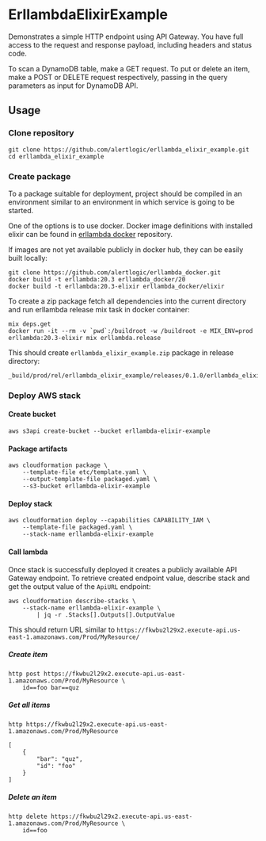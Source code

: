 # ErllambdaElixirExample

Demonstrates a simple HTTP endpoint using API Gateway. You have full
access to the request and response payload, including headers and
status code.

To scan a DynamoDB table, make a GET request.
To put or delete an item, make a POST or DELETE request respectively,
passing in the query parameters as input for DynamoDB API.

## Usage

### Clone repository

    git clone https://github.com/alertlogic/erllambda_elixir_example.git
    cd erllambda_elixir_example

### Create package

To a package suitable for deployment, project should be compiled in an environment similar to an environment in which service is going to be started.

One of the options is to use docker. Docker image definitions with installed elixir can be found in [erllambda docker](https://github.com/alertlogic/erllambda_docker) repository.

If images are not yet available publicly in docker hub, they can be easily built locally:

    git clone https://github.com/alertlogic/erllambda_docker.git
    docker build -t erllambda:20.3 erllambda_docker/20
    docker build -t erllambda:20.3-elixir erllambda_docker/elixir

To create a zip package fetch all dependencies into the current directory and run erllambda release mix task in docker container:

    mix deps.get
    docker run -it --rm -v `pwd`:/buildroot -w /buildroot -e MIX_ENV=prod erllambda:20.3-elixir mix erllambda.release

This should create `erllambda_elixir_example.zip` package in release directory:

    _build/prod/rel/erllambda_elixir_example/releases/0.1.0/erllambda_elixir_example.zip

### Deploy AWS stack

#### Create bucket

    aws s3api create-bucket --bucket erllambda-elixir-example

#### Package artifacts

    aws cloudformation package \
        --template-file etc/template.yaml \
        --output-template-file packaged.yaml \
        --s3-bucket erllambda-elixir-example

#### Deploy stack

    aws cloudformation deploy --capabilities CAPABILITY_IAM \
        --template-file packaged.yaml \
        --stack-name erllambda-elixir-example


#### Call lambda

Once stack is successfully deployed it creates a publicly available API Gateway endpoint. To retrieve created endpoint value, describe stack and get the output value of the `ApiURL` endpoint:

    aws cloudformation describe-stacks \
        --stack-name erllambda-elixir-example \
            | jq -r .Stacks[].Outputs[].OutputValue

This should return URL similar to `https://fkwbu2l29x2.execute-api.us-east-1.amazonaws.com/Prod/MyResource/`


##### Create item

    http post https://fkwbu2l29x2.execute-api.us-east-1.amazonaws.com/Prod/MyResource \
        id==foo bar==quz

##### Get all items

    http https://fkwbu2l29x2.execute-api.us-east-1.amazonaws.com/Prod/MyResource

    [
        {
            "bar": "quz",
            "id": "foo"
        }
    ]

##### Delete an item

    http delete https://fkwbu2l29x2.execute-api.us-east-1.amazonaws.com/Prod/MyResource \
        id==foo
